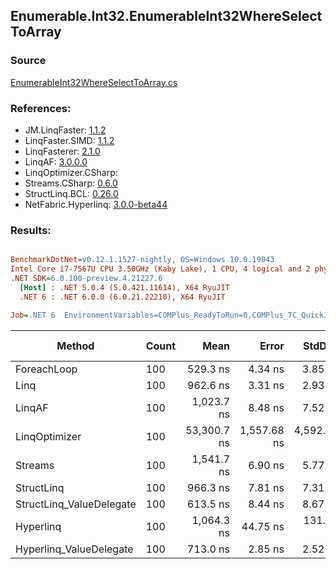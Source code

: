 ﻿## Enumerable.Int32.EnumerableInt32WhereSelectToArray

### Source
[EnumerableInt32WhereSelectToArray.cs](../LinqBenchmarks/Enumerable/Int32/EnumerableInt32WhereSelectToArray.cs)

### References:
- JM.LinqFaster: [1.1.2](https://www.nuget.org/packages/JM.LinqFaster/1.1.2)
- LinqFaster.SIMD: [1.1.2](https://www.nuget.org/packages/LinqFaster.SIMD/1.0.3)
- LinqFasterer: [2.1.0](https://www.nuget.org/packages/LinqFasterer/2.1.0)
- LinqAF: [3.0.0.0](https://www.nuget.org/packages/LinqAF/3.0.0.0)
- LinqOptimizer.CSharp: [](https://www.nuget.org/packages/LinqOptimizer.CSharp/)
- Streams.CSharp: [0.6.0](https://www.nuget.org/packages/Streams.CSharp/0.6.0)
- StructLinq.BCL: [0.26.0](https://www.nuget.org/packages/StructLinq/0.26.0)
- NetFabric.Hyperlinq: [3.0.0-beta44](https://www.nuget.org/packages/NetFabric.Hyperlinq/3.0.0-beta44)

### Results:
``` ini

BenchmarkDotNet=v0.12.1.1527-nightly, OS=Windows 10.0.19043
Intel Core i7-7567U CPU 3.50GHz (Kaby Lake), 1 CPU, 4 logical and 2 physical cores
.NET SDK=6.0.100-preview.4.21227.6
  [Host] : .NET 5.0.4 (5.0.421.11614), X64 RyuJIT
  .NET 6 : .NET 6.0.0 (6.0.21.22210), X64 RyuJIT

Job=.NET 6  EnvironmentVariables=COMPlus_ReadyToRun=0,COMPlus_TC_QuickJitForLoops=1,COMPlus_TieredPGO=1  Runtime=.NET 6.0  

```
|                   Method | Count |        Mean |       Error |      StdDev |      Median |  Ratio | RatioSD |   Gen 0 | Gen 1 | Gen 2 | Allocated |
|------------------------- |------ |------------:|------------:|------------:|------------:|-------:|--------:|--------:|------:|------:|----------:|
|              ForeachLoop |   100 |    529.3 ns |     4.34 ns |     3.85 ns |    529.0 ns |   1.00 |    0.00 |  0.7877 |     - |     - |   1,648 B |
|                     Linq |   100 |    962.6 ns |     3.31 ns |     2.93 ns |    962.6 ns |   1.82 |    0.02 |  0.6266 |     - |     - |   1,312 B |
|                   LinqAF |   100 |  1,023.7 ns |     8.48 ns |     7.52 ns |  1,021.8 ns |   1.93 |    0.02 |  0.7725 |     - |     - |   1,616 B |
|            LinqOptimizer |   100 | 53,300.7 ns | 1,557.68 ns | 4,592.87 ns | 49,970.0 ns | 105.69 |    7.97 | 15.3809 |     - |     - |  32,189 B |
|                  Streams |   100 |  1,541.7 ns |     6.90 ns |     5.77 ns |  1,540.7 ns |   2.91 |    0.03 |  1.0319 |     - |     - |   2,160 B |
|               StructLinq |   100 |    966.3 ns |     7.81 ns |     7.31 ns |    963.9 ns |   1.82 |    0.02 |  0.2632 |     - |     - |     552 B |
| StructLinq_ValueDelegate |   100 |    613.5 ns |     8.44 ns |     8.67 ns |    610.9 ns |   1.16 |    0.02 |  0.2213 |     - |     - |     464 B |
|                Hyperlinq |   100 |  1,064.3 ns |    44.75 ns |   131.93 ns |    974.5 ns |   2.09 |    0.20 |  0.2213 |     - |     - |     464 B |
|  Hyperlinq_ValueDelegate |   100 |    713.0 ns |     2.85 ns |     2.52 ns |    712.1 ns |   1.35 |    0.01 |  0.2213 |     - |     - |     464 B |
